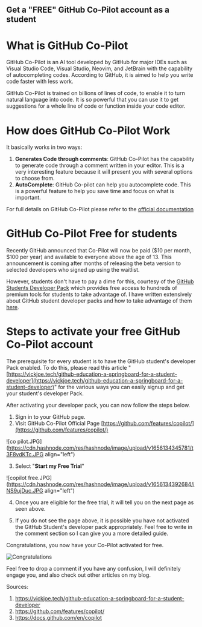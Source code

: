 ## Get a "FREE" GitHub Co-Pilot account as a student

# What is GitHub Co-Pilot

GitHub Co-Pilot is an AI tool developed by GitHub for major IDEs such as Visual Studio Code, Visual Studio, Neovim, and JetBrain with the capability of autocompleting codes. According to GitHub, it is aimed to help you write code faster with less work. 

GitHub Co-Pilot is trained on billions of lines of code, to enable it to turn natural language into code. It is so powerful that you can use it to get suggestions for a whole line of code or function inside your code editor. 

# How does GitHub Co-Pilot Work

It basically works in two ways: 
1. **Generates Code through comments**: GitHub Co-Pilot has the capability to generate code through a comment written in your editor. This is a very interesting feature because it will present you with several options to choose from. 
2. **AutoComplete**: GitHub Co-pilot can help you autocomplete code. This is a powerful feature to help you save time and focus on what is important. 

For full details on GitHub Co-Pilot please refer to the [official documentation](https://docs.github.com/en/copilot)

# GitHub Co-Pilot Free for students

Recently GitHub announced that Co-Pilot will now be paid ($10 per month, $100 per year) and available to everyone above the age of 13. This announcement is coming after months of releasing the beta version to selected developers who signed up using the waitlist. 

However, students don't have to pay a dime for this, courtesy of the [GitHub Students Developer Pack](https://education.github.com/pack) which provides free access to hundreds of premium tools for students to take advantage of. I have written extensively about GitHub student developer packs and how to take advantage of them [here](https://vickjoe.tech/github-education-a-springboard-for-a-student-developer). 

# Steps to activate your free GitHub Co-Pilot account

The prerequisite for every student is to have the GitHub student's developer Pack enabled. To do this, please read this article "[https://vickjoe.tech/github-education-a-springboard-for-a-student-developer](https://vickjoe.tech/github-education-a-springboard-for-a-student-developer)" for the various ways you can easily signup and get your student's developer Pack. 

After activating your developer pack, you can now follow the steps below. 

1. Sign in to your GitHub page. 
2. Visit GitHub Co-Pilot Official Page [https://github.com/features/copilot/](https://github.com/features/copilot/)

![co pilot.JPG](https://cdn.hashnode.com/res/hashnode/image/upload/v1656134345781/t3F8vdKTc.JPG align="left")

3. Select "**Start my Free Trial**"

![copilot free.JPG](https://cdn.hashnode.com/res/hashnode/image/upload/v1656134392684/iNS9ujDuc.JPG align="left")

4. Once you are eligible for the free trial, it will tell you on the next page as seen above. 

5. If you do not see the page above, it is possible you have not activated the GitHub Student's developer pack appropriately. Feel free to write in the comment section so I can give you a more detailed guide. 

Congratulations, you now have your Co-Pilot activated for free. 

![Congratulations](https://media.giphy.com/media/BPJmthQ3YRwD6QqcVD/giphy.gif)

Feel free to drop a comment if you have any confusion, I will definitely engage you, and also check out other articles on my blog.  


Sources: 

1. https://vickjoe.tech/github-education-a-springboard-for-a-student-developer
2. https://github.com/features/copilot/
3. https://docs.github.com/en/copilot


